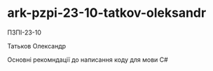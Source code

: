 # ark-pzpi-23-10-tatkov-oleksandr

ПЗПІ-23-10

Татьков Олександр

Основні рекомндації до написання коду для мови C#